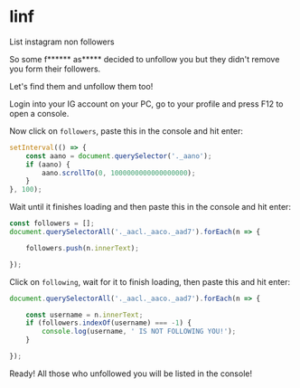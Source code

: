 # linf

List instagram non followers

So some f\*\*\*\*\*\* as\*\*\*\*\* decided to unfollow you but they didn't remove you form their followers.

Let's find them and unfollow them too!

Login into your IG account on your PC, go to your profile and press F12 to open a console.

Now click on `followers`, paste this in the console and hit enter:

```js
setInterval(() => { 
	const aano = document.querySelector('._aano');
	if (aano) {
		aano.scrollTo(0, 1000000000000000000);
	}
}, 100);
```

Wait until it finishes loading and then paste this in the console and hit enter:

```js
const followers = [];
document.querySelectorAll('._aacl._aaco._aad7').forEach(n => {

	followers.push(n.innerText);

});
```

Click on `following`, wait for it to finish loading, then paste this and hit enter:

```js
document.querySelectorAll('._aacl._aaco._aad7').forEach(n => {

	const username = n.innerText;
	if (followers.indexOf(username) === -1) {
		console.log(username, ' IS NOT FOLLOWING YOU!');
	}

});
```

Ready! All those who unfollowed you will be listed in the console!
